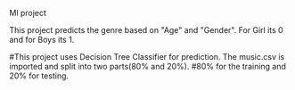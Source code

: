 Ml project 

This project predicts the genre based on "Age" and "Gender". For Girl its 0 and for Boys its 1.

#This project uses Decision Tree Classifier for prediction. The music.csv is imported and split into two parts(80% and 20%).
#80% for the training and 20% for testing. 
